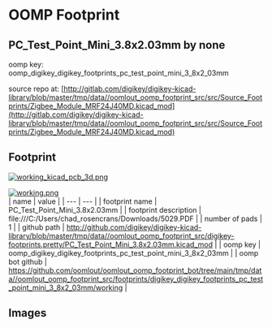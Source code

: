 # OOMP Footprint  
## PC_Test_Point_Mini_3.8x2.03mm  by none  
  
oomp key: oomp_digikey_digikey_footprints_pc_test_point_mini_3_8x2_03mm  
  
source repo at: [http://gitlab.com/digikey/digikey-kicad-library/blob/master/tmp/data//oomlout_oomp_footprint_src/src/Source_Footprints/Zigbee_Module_MRF24J40MD.kicad_mod](http://gitlab.com/digikey/digikey-kicad-library/blob/master/tmp/data//oomlout_oomp_footprint_src/src/Source_Footprints/Zigbee_Module_MRF24J40MD.kicad_mod)  
## Footprint  
  
[![working_kicad_pcb_3d.png](working_kicad_pcb_3d_600.png)](working_kicad_pcb_3d.png)  
  
[![working.png](working_600.png)](working.png)  
| name | value | 
| --- | --- | 
| footprint name | PC_Test_Point_Mini_3.8x2.03mm | 
| footprint description | file:///C:/Users/chad_rosencrans/Downloads/5029.PDF | 
| number of pads | 1 | 
| github path | http://github.com/digikey/digikey-kicad-library/blob/master/tmp/data//oomlout_oomp_footprint_src/digikey-footprints.pretty/PC_Test_Point_Mini_3.8x2.03mm.kicad_mod | 
| oomp key | oomp_digikey_digikey_footprints_pc_test_point_mini_3_8x2_03mm | 
| oomp bot github | https://github.com/oomlout/oomlout_oomp_footprint_bot/tree/main/tmp/data//oomlout_oomp_footprint_src/footprints/digikey_digikey_footprints_pc_test_point_mini_3_8x2_03mm/working | 
## Images  
